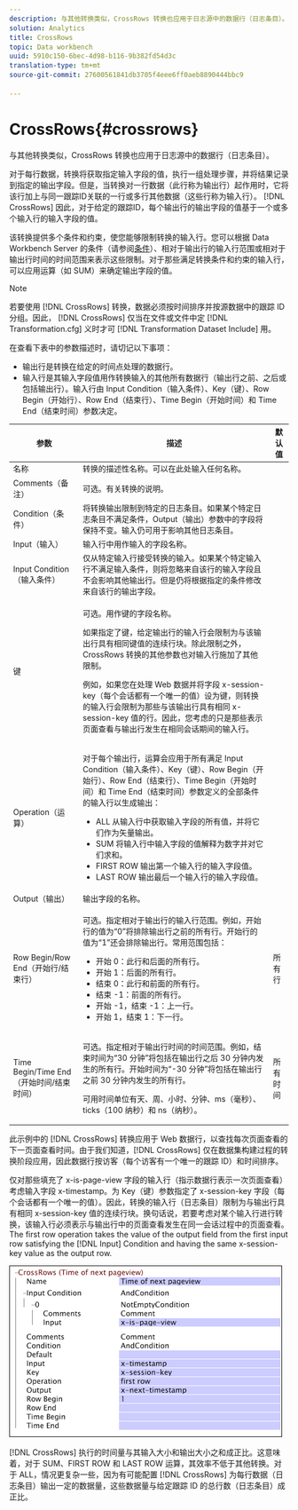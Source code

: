 ```yaml
---
description: 与其他转换类似，CrossRows 转换也应用于日志源中的数据行（日志条目）。
solution: Analytics
title: CrossRows
topic: Data workbench
uuid: 5910c150-6bec-4d98-b116-9b382fd54d3c
translation-type: tm+mt
source-git-commit: 27600561841db3705f4eee6ff0aeb8890444bbc9

---
```



# CrossRows{#crossrows}

与其他转换类似，CrossRows 转换也应用于日志源中的数据行（日志条目）。

对于每行数据，转换将获取指定输入字段的值，执行一组处理步骤，并将结果记录到指定的输出字段。但是，当转换对一行数据（此行称为输出行）起作用时，它将该行加上与同一跟踪ID关联的一行或多行其他数据（这些行称为输入行）。 [!DNL CrossRows] 因此，对于给定的跟踪ID，每个输出行的输出字段的值基于一个或多个输入行的输入字段的值。

该转换提供多个条件和约束，使您能够限制转换的输入行。您可以根据 Data Workbench Server 的条件（请参阅[条件](../../../../../home/c-dataset-const-proc/c-conditions/c-abt-cond.md)）、相对于输出行的输入行范围或相对于输出行时间的时间范围来表示这些限制。对于那些满足转换条件和约束的输入行，可以应用运算（如 SUM）来确定输出字段的值。

>[!NOTE]
>
>若要使用 [!DNL CrossRows] 转换，数据必须按时间排序并按源数据中的跟踪 ID 分组。因此， [!DNL CrossRows] 仅当在文件或文件中定 [!DNL Transformation.cfg] 义时才可 [!DNL Transformation Dataset Include] 用。

在查看下表中的参数描述时，请切记以下事项：

* 输出行是转换在给定的时间点处理的数据行。
* 输入行是其输入字段值用作转换输入的其他所有数据行（输出行之前、之后或包括输出行）。输入行由 Input Condition（输入条件）、Key（键）、Row Begin（开始行）、Row End（结束行）、Time Begin（开始时间）和 Time End（结束时间）参数决定。

<table id="table_152851484AFF4C50AF736DC62FAA43E3"> 
 <thead> 
  <tr> 
   <th colname="col1" class="entry"> 参数 </th> 
   <th colname="col2" class="entry"> 描述 </th> 
   <th colname="col3" class="entry"> 默认值 </th> 
  </tr> 
 </thead>
 <tbody> 
  <tr> 
   <td colname="col1"> 名称 </td> 
   <td colname="col2"> 转换的描述性名称。可以在此处输入任何名称。 </td> 
   <td colname="col3"> </td> 
  </tr> 
  <tr> 
   <td colname="col1"> Comments（备注） </td> 
   <td colname="col2"> 可选。有关转换的说明。 </td> 
   <td colname="col3"> </td> 
  </tr> 
  <tr> 
   <td colname="col1"> Condition（条件） </td> 
   <td colname="col2"> 将转换输出限制到特定的日志条目。如果某个特定日志条目不满足条件，Output（输出）参数中的字段将保持不变。输入仍可用于影响其他日志条目。 </td> 
   <td colname="col3"> </td> 
  </tr> 
  <tr> 
   <td colname="col1"> Input（输入） </td> 
   <td colname="col2"> 输入行中用作输入的字段名称。 </td> 
   <td colname="col3"> </td> 
  </tr> 
  <tr> 
   <td colname="col1"> Input Condition（输入条件） </td> 
   <td colname="col2"> 仅从特定输入行接受转换的输入。如果某个特定输入行不满足输入条件，则将忽略来自该行的输入字段且不会影响其他输出行。但是仍将根据指定的条件修改来自该行的输出字段。 </td> 
   <td colname="col3"> </td> 
  </tr> 
  <tr> 
   <td colname="col1"> 键 </td> 
   <td colname="col2"> <p>可选。用作键的字段名称。 </p> <p> 如果指定了键，给定输出行的输入行会限制为与该输出行具有相同键值的连续行块。除此限制之外，<span class="wintitle">CrossRows</span> 转换的其他参数也对输入行施加了其他限制。 </p> <p> 例如，如果您在处理 Web 数据并将字段 x-session-key（每个会话都有一个唯一的值）设为键，则转换的输入行会限制为那些与该输出行具有相同 x-session-key 值的行。因此，您考虑的只是那些表示页面查看与输出行发生在相同会话期间的输入行。 </p> </td> 
   <td colname="col3"> </td> 
  </tr> 
  <tr> 
   <td colname="col1"> Operation（运算） </td> 
   <td colname="col2"> <p>对于每个输出行，运算会应用于所有满足 Input Condition（输入条件）、Key（键）、Row Begin（开始行）、Row End（结束行）、Time Begin（开始时间）和 Time End（结束时间）参数定义的全部条件的输入行以生成输出： 
     <ul id="ul_C01CCF73A9544BCFB7B1105042FEF2DD"> 
      <li id="li_2D1A192970904499AB9F4431D51106D7"> ALL 从输入行中获取输入字段的所有值，并将它们作为矢量输出。 </li> 
      <li id="li_B8863724AD924DE5BDBC987143548257"> SUM 将输入行中输入字段的值解释为数字并对它们求和。 </li> 
      <li id="li_BF930069DCEA4E0B80893C3C06CAE100"> FIRST ROW 输出第一个输入行的输入字段值。 </li> 
      <li id="li_04B9E2D88C0847E28101FC830C18D8E2"> LAST ROW 输出最后一个输入行的输入字段值。 </li> 
     </ul> </p> </td> 
   <td colname="col3"> </td> 
  </tr> 
  <tr> 
   <td colname="col1"> Output（输出） </td> 
   <td colname="col2"> 输出字段的名称。 </td> 
   <td colname="col3"> </td> 
  </tr> 
  <tr> 
   <td colname="col1"> Row Begin/Row End（开始行/结束行） </td> 
   <td colname="col2"> <p>可选。指定相对于输出行的输入行范围。例如，开始行的值为“0”将排除输出行之前的所有行。开始行的值为“1”还会排除输出行。常用范围包括： 
     <ul id="ul_B030F32A5146430BA50DD4FAB4A527B0"> 
      <li id="li_30DFB8C0265349C295943A1CB8077B86"> 开始 0：此行和后面的所有行。 </li> 
      <li id="li_9090C2E94E394351867BC5B78F27B41C"> 开始 1：后面的所有行。 </li> 
      <li id="li_F870DC913E3F45BA94EE2EC04D344DE0"> 结束 0：此行和前面的所有行。 </li> 
      <li id="li_B8A576E419744D84AB1298E5155B583E"> 结束 -1：前面的所有行。 </li> 
      <li id="li_CD2307A262D34542A2860FF07005CAD7"> 开始 -1，结束 -1：上一行。 </li> 
      <li id="li_6BF30B7BB7CC40A68B2332A3C11DD3B5"> 开始 1，结束 1：下一行。 </li> 
     </ul> </p> </td> 
   <td colname="col3"> 所有行 </td> 
  </tr> 
  <tr> 
   <td colname="col1"> Time Begin/Time End（开始时间/结束时间） </td> 
   <td colname="col2"> <p>可选。指定相对于输出行时间的时间范围。例如，结束时间为“30 分钟”将包括在输出行之后 30 分钟内发生的所有行。开始时间为“-30 分钟”将包括在输出行之前 30 分钟内发生的所有行。 </p> <p> 可用时间单位有天、周、小时、分钟、ms（毫秒）、ticks（100 纳秒）和 ns（纳秒）。 </p> </td> 
   <td colname="col3"> 所有时间 </td> 
  </tr> 
 </tbody> 
</table>

此示例中的 [!DNL CrossRows] 转换应用于 Web 数据行，以查找每次页面查看的下一页面查看时间。由于我们知道，[!DNL CrossRows] 仅在数据集构建过程的转换阶段应用，因此数据行按访客（每个访客有一个唯一的跟踪 ID）和时间排序。

仅对那些填充了 x-is-page-view 字段的输入行（指示数据行表示一次页面查看）考虑输入字段 x-timestamp。为 Key（键）参数指定了 x-session-key 字段（每个会话都有一个唯一的值）。因此，转换的输入行（日志条目）限制为与输出行具有相同 x-session-key 值的连续行块。换句话说，若要考虑对某个输入行进行转换，该输入行必须表示与输出行中的页面查看发生在同一会话过程中的页面查看。The first row operation takes the value of the output field from the first input row satisfying the [!DNL Input] Condition and having the same x-session-key value as the output row.

![](assets/cfg_TransformationType_CrossRows.png)

[!DNL CrossRows] 执行的时间量与其输入大小和输出大小之和成正比。这意味着，对于 SUM、FIRST ROW 和 LAST ROW 运算，其效率不低于其他转换。对于 ALL，情况更复杂一些，因为有可能配置 [!DNL CrossRows] 为每行数据（日志条目）输出一定的数据量，这些数据量与给定跟踪 ID 的总行数（日志条目）成正比。
